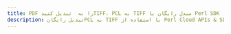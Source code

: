 ---title: PDF را به  تبدیل کنیدTIFF، PCL به TIFF مبدل رایگان یا Perl SDKdescription: تبدیل رایگانPCL به TIFF با استفاده از Perl Cloud APIs & SDK همچنین اسناد PDF را در Cloud ایجاد، ویرایش و رندر کنید.---